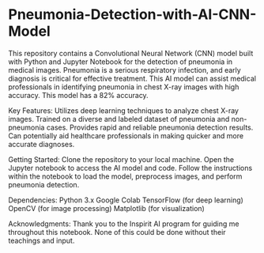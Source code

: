 # Pneumonia-Detection-with-AI-CNN-Model
This repository contains a Convolutional Neural Network (CNN) model built with Python and Jupyter Notebook for the detection of pneumonia in medical images. Pneumonia is a serious respiratory infection, and early diagnosis is critical for effective treatment. This AI model can assist medical professionals in identifying pneumonia in chest X-ray images with high accuracy. This model has a 82% accuracy. 

Key Features:
Utilizes deep learning techniques to analyze chest X-ray images.
Trained on a diverse and labeled dataset of pneumonia and non-pneumonia cases.
Provides rapid and reliable pneumonia detection results.
Can potentially aid healthcare professionals in making quicker and more accurate diagnoses.

Getting Started:
Clone the repository to your local machine.
Open the Jupyter notebook to access the AI model and code.
Follow the instructions within the notebook to load the model, preprocess images, and perform pneumonia detection.

Dependencies:
Python 3.x
Google Colab
TensorFlow (for deep learning)
OpenCV (for image processing)
Matplotlib (for visualization)

Acknowledgments:
Thank you to the Inspirit AI program for guiding me throughout this notebook. None of this could be done without their teachings and input. 
